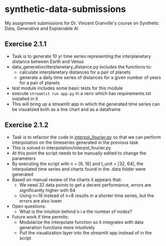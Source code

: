# synthetic-data-submissions
My assignment submissions for Dr. Vincent Granville's course on Synthetic Data, Generative and Explainable AI

## Exercise 2.1.1
- Task is to generate 10 yr time series representing the interplanetary distance between Earth and Venus
- data_generation/iterplanetary_distance.py includes the functions to:
  - calculate interplanetary distances for a pair of planets
  - generate a daily time series of distances for a given number of years for a pair of planets
- test module includes some basic tests for this module
- execute `streamlit run app.py` in a venv which has requirements.txt installed in it
- This will bring up a streamlit app in which the generated time series can be visualized both as a line chart and as a dataframe

## Exercise 2.1.2
- Task is to refactor the code in [interpol_fourier.py](https://github.com/VincentGranville/Statistical-Optimization/blob/main/interpol_fourier.py) so that we can perform interpolation on the timeseries generated in the previous task
- This is solved in interpolation/interpol_fourier.py
- At this point the script needs to be manually edited to change the parameters
- By executing the script with n = [8, 16] and t_unit = [32, 64], the interpolated time series and charts found in the .data folder were generated
- Based on manual review of the charts it appears that:
  - We need 32 data points to get a decent performance, errors are significantly higher with 64
  - Using n=16 instead of n=8 results in a shorter time series, but the errors are also lower
- Open questions:
  - What is the intuition behind n i.e the number of nodes?
- Future work if time permits:
  - Modularize the interpolate function so it integrates with data generation functions more intuitively
  - Pull the visualization layer into the streamlit app instead of in the script